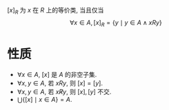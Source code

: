 $[x]_R$ 为 $x$ 在 $R$ 上的等价类, 当且仅当 $$\forall x \in A, [x]_R = \{y\mid y \in A \land xRy\}$$
# 性质

- $\forall x \in A$, $[x]$ 是 $A$ 的非空子集.
- $\forall x, y \in A$, 若 $xRy$, 则 $[x] = [y]$. 
- $\forall x, y \in A$, 若 $x\not Ry$, 则 $[x], [y]$ 不交. 
- $\bigcup \{[x] \mid x \in A\} = A$. 